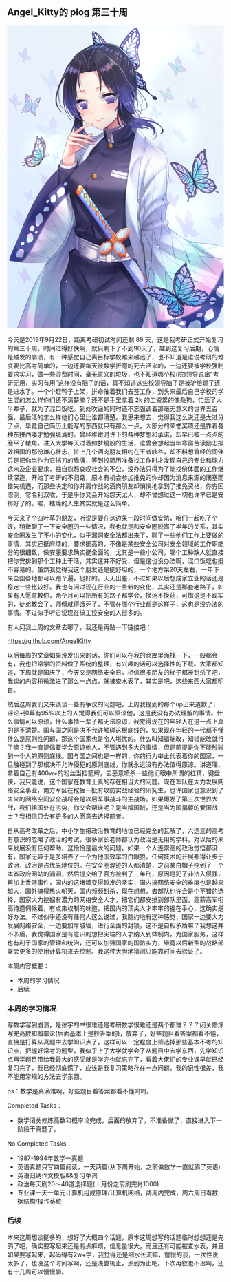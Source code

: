 ## Angel_Kitty的 plog 第三十周

![plog30](./sources/2019_09_22/figure/page.jpg)

今天是2019年9月22日，距离考研初试时间还剩 89 天，这是我考研正式开始复习的第三十周。时间过得好快啊，就只剩下了不到90天了，越到这复习后期，心情是越发的崩溃，有一种感觉自己离目标学校越来越远了，也不知道是谁说考研的难度要比高考简单的，一边还要每天被数学折磨的死去活来的，一边还要被学校强制要求实习，做一些浪费时间，毫无意义的垃圾，也不知道哪个校(院)领导说出“考研无用，实习有用”这样没有脑子的话，真不知道这些校领导脑子是被驴给踢了还是进水了。一个个赶鸭子上架，拼命催着我们去签工作，到头来最后自己学校的学生混的怎么样你们还不清楚嘛？还不是手里拿着 2k 的工资累的像条狗，忙活了大半辈子，就为了混口饭吃。到处吹逼的同时还不忘强调着那毫无意义的世界五百强，最后活的怎么样他们心里比谁都清楚。我思来想去，觉得我这么说还是太过分了点，毕竟自己简历上能写的东西就只有那么一点，大部分的荣誉奖项还是靠着各种东拼西凑才勉强填满的。曾经稚嫩时许下的各种梦想和承诺，却早已被一点点的磨平了棱角。进入大学每天过着如梦境般的生活，谁曾会想起当年寒窗苦读励志报效祖国的那份雄心壮志，拉上几个酒肉朋友相约在王者峡谷，却不料想曾经的同伴只是把你当作为它挡刀的盾牌，等到投简历准备找工作时才发现自己的专业和能力远未及企业要求，独自抱怨哀叹社会的不公，没办法只得为了能找份体面的工作继续深造，开始了考研的不归路，原本有机会参加推免的你却因为消息来源的闭塞而错失机遇，而那些决定和你并肩作战的酒肉朋友却悄悄地拿到了推免资格，你穷困潦倒，它名利双收，于是乎你又会开始怨天尤人，却不曾想过这一切也许早已是安排好了的。唉，枯燥的人生其实就是这么简单。

今天来了个四叶草的朋友，听说是要在这边呆一段时间做安防，咱们一起吃了个饭，稍微聊了一下安全圈的一些情况，我也就是和安全圈脱离了半年的关系，其实安全圈发生了不小的变化，似乎漏洞安全法都出来了，聊了一些他们工作上要做的事情，其实还挺麻烦的，要求挺高的，不像是某些安全公司对安全领域的工作职能分的很细致，做安服要求确实挺全面的，尤其是一些小公司，哪个工种缺人就直接把你安排到那个工种上干活，其实这并不好受，但是这也没办法啊，混口饭吃也挺不容易的。虽然我觉得我这个朋友还是挺舒坦的，一个地方呆20天左右，一年下来全国各地都可以跑个遍，挺好的，天天出差，不过如果以后想成家立业的话还是稳定一些比较好。我也有问过现在行业的一些新的变化，其实还是那套老路子，如果有人愿意教你，两个月可以把所有的路子都学会，换汤不换药，可惜这是不现实的，徒弟教会了，师傅就得饿死了，不管在哪个行业都是这样子，这也是没办法的事情。不过似乎听它说现在搞工控安全的人挺多的。

有人问我上周的文章去哪了，我还是再贴一下链接吧：

https://github.com/AngelKitty

以后每周的文章如果没发出来的话，你们可以在我的仓库里面找一下，一般都会有，我也把常学的资料做了系统的整理，有兴趣的话可以选择性的下载。大家都知道，下周就是国庆了，今天又是网络安全日，相信很多朋友的梯子都被封杀了吧，我谈的内容稍微激进了那么一点点，就被查水表了，其实是吧，这些东西大家都明白。

然后这周我们又来谈谈一些有争议的问题吧，上周我提到的那个up出来道歉了，评论+弹幕有95%以上的人觉得我们可以原谅他，这是我没有办法理解的事情。什么事情可以原谅，什么事情一辈子都无法原谅，我觉得现在的年轻人在这一点上真的是不清楚。国与国之间是决不允许触碰这根底线的，如果现在年轻的一代都不懂什么是原则性问题，那这个国家也是令人堪忧的。什么叫知错能改，知错能改就行了嘛？我一直提倡要学会原谅他人，不管遇到多大的事情，但是前提是你不能触碰到一个人的原则底线。国与国之间也是一样的，你的行为举止代表着你的国家，一旦触碰到了那根决不允许侵犯的原则底线，你就永远没有办法值得原谅。讲道理，拿着自己有400w+的粉丝当挡箭牌，去恶意喷杀一些他们眼中所谓的杠精，键盘侠，我只能说，这个国家在教育上真的存在相当大的问题。现在军队在大力发展网络安全事业，南方军区在挖掘一批有攻防实战经验的研究生，也许国家也意识到了未来的网络空间安全战将会是以后军事战斗的主战场。如果爆发了第三次世界大战，我们祖国处在劣势，你又会帮谁呢？是当叛国贼，还是当为国捐躯的爱国战士？我相信只会有更多的人愿意去选择前者。

自从高考改革之后，中小学生把政治教育的地位已经完全的瓦解了，六选三的高考有意识的忽略了政治的考试，很多家长老师都认为政治是无用的学科，对以后的未来发展没有任何帮助，这恰恰是最大的问题。如果一个人连崇高的政治觉悟都没有，国家无异于是多培养了一个为他国效率的白眼狼。任何技术的开展都得让步于政治，政治是占优先地位的。在安全圈混迹的人都清楚，之前某白帽子挖到了一个本省政府网站的漏洞，然后提交给了官方被判了三年刑，原因是犯了非法入侵罪，再加上香港事件，国内的这堵墙变得越发的坚实，国内搞网络安全的难度也是越来越大，国外搞得热火朝天，国内频频封杀，现在想想，去部队也许会是个不错的选择，国家大力挖掘有潜力的网络安全人才，把它们都安排到部队里面，高薪高军衔高待遇伺候着，有点集权制的味道，把国内的顶尖人才牢牢的握在手心，这确实是好办法。不过似乎还没有任何人这么说过，我隐约地有这种感觉，国家一边要大力发展网络安全，一边要加厚城墙，进行全面的封锁，这不是自相矛盾嘛？我想这并不矛盾，我觉得国家是有意识的想把尖端的人才纳入到体制内，为国家服务，这样也有利于国家的管理和统治，还可以加强国家的国防实力，毕竟以后新型的战略部署会更多的使用计算机来去控制。我这种大胆地猜测只能靠时间去验证了。

本周内容概要：

- 本周的学习情况
- 后续

### 本周的学习情况

写数学写到崩溃，是张宇的书很难还是考研数学很难还是两个都难？？？闭关修炼写完高数和概率论(后面基本上是抄答案的)，放弃了，好些题目看答案都看不懂，直接是打算从真题中去学知识点了，这样可以一定程度上筛选掉那些基本不考的知识点，把握好常考的题型，我似乎上了大学就学会了从题目中去学东西，先学知识点再学题目带给我最大的感受就是学完也就忘完了，看着大佬们的专业课早就已经复习完了，我已经彻底慌了，应该是我复习策略存在一点问题，我的记性很差，我不能用常规的方法去学东西。

ps：数学是真滴难啊，好些题目看答案都看不懂呜呜。

Completed Tasks：

- 数学闭关修炼高数和概率论完成，后面的放弃了，不准备做了，直接进入下一阶段干真题了。

No Completed Tasks：

- 1987-1994年数学一真题
- 英语真题只写四篇阅读，一天两篇(从下周开始，之前做数学一直就鸽了英语)
- 英语归纳作文模版&&复习单词
- 政治每天刷20～40道选择题(十月份之前刷完肖1000)
- 专业课一天一单元计算机组成原理/计算机网络，两周内完成，周六周日看数据结构/操作系统

### 后续

本来这周想谈挺多的，想好了大概四个话题，原本这周想写的话题临时想想还是先鸽了吧，确实要写起来还是有点麻烦，信息量很大，而且还有可能被查水表，并且如果要写起来，起码得有2w+字，我觉得还是细水长流嘛，慢慢的谈，一次性说太多了，也没这个时间写啊，还是浅尝辄止，点到为止吧。下次再叙也不迟啊，还有十几周可以慢慢聊。